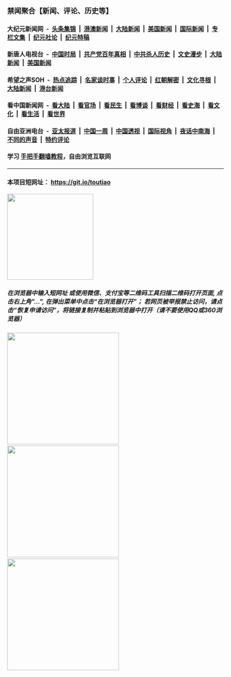 ### 禁闻聚合【新闻、评论、历史等】

#### 大纪元新闻网 &nbsp;-&nbsp; [头条集锦](indexes/E头条集锦.md?t=02030733) &nbsp;|&nbsp; [港澳新闻](indexes/E港澳新闻.md?t=02030733)  &nbsp;|&nbsp; [大陆新闻](indexes/E大陆新闻.md?t=02030733) &nbsp;|&nbsp; [美国新闻](indexes/E美国新闻.md?t=02030733) &nbsp;|&nbsp; [国际新闻](indexes/E国际新闻.md?t=02030733) &nbsp;|&nbsp; [专栏文集](indexes/E专栏文集.md?t=02030733) &nbsp;|&nbsp; [纪元社论](indexes/E纪元社论.md?t=02030733) &nbsp;|&nbsp; [纪元特稿](indexes/E纪元特稿.md?t=02030733) 

#### 新唐人电视台 &nbsp;-&nbsp; [中国时局](indexes/N中国时局.md?t=02030733) &nbsp;|&nbsp; [共产党百年真相](indexes/N共产党百年真相.md?t=02030733) &nbsp;|&nbsp; [中共杀人历史](indexes/N中共杀人历史.md?t=02030733) &nbsp;|&nbsp; [文史漫步](indexes/N文史漫步.md?t=02030733) &nbsp;|&nbsp; [大陆新闻](indexes/N大陆新闻.md?t=02030733) &nbsp;|&nbsp; [美国新闻](indexes/N美国新闻.md?t=02030733)

#### 希望之声SOH &nbsp;-&nbsp; [热点追踪](indexes/H热点追踪.md?t=02030733) &nbsp;|&nbsp; [名家谈时事](indexes/H名家谈时事.md?t=02030733) &nbsp;|&nbsp; [个人评论](indexes/H个人评论.md?t=02030733)  &nbsp;|&nbsp; [红朝解密](indexes/H红朝解密.md?t=02030733) &nbsp;|&nbsp; [文化寻根](indexes/H文化寻根.md?t=02030733) &nbsp;|&nbsp; [大陆新闻](indexes/H大陆新闻.md?t=02030733) &nbsp;|&nbsp; [港台新闻](indexes/H港台新闻.md?t=02030733)

#### 看中国新闻网 &nbsp;-&nbsp; [看大陆](indexes/S看大陆.md?t=02030733) &nbsp;|&nbsp; [看官场](indexes/S看官场.md?t=02030733) &nbsp;|&nbsp; [看民生](indexes/S看民生.md?t=02030733)  &nbsp;|&nbsp; [看博谈](indexes/S看博谈.md?t=02030733) &nbsp;|&nbsp; [看财经](indexes/S看财经.md?t=02030733) &nbsp;|&nbsp; [看史海](indexes/S看史海.md?t=02030733) &nbsp;|&nbsp; [看文化](indexes/S看文化.md?t=02030733) &nbsp;|&nbsp; [看生活](indexes/S看生活.md?t=02030733) &nbsp;|&nbsp; [看世界](indexes/S看世界.md?t=02030733)

#### 自由亚洲电台 &nbsp;-&nbsp; [亚太报道](indexes/R亚太报道.md?t=02030733) &nbsp;|&nbsp; [中国一周](indexes/R中国一周.md?t=02030733) &nbsp;|&nbsp; [中国透视](indexes/R中国透视.md?t=02030733)  &nbsp;|&nbsp; [国际视角](indexes/R国际视角.md?t=02030733) &nbsp;|&nbsp; [夜话中南海](indexes/R夜话中南海.md?t=02030733) &nbsp;|&nbsp; [不同的声音](indexes/R不同的声音.md?t=02030733) &nbsp;|&nbsp; [特约评论](indexes/R特约评论.md?t=02030733)

#### 学习 [手把手翻墙教程](https://github.com/gfw-breaker/guides/wiki)，自由浏览互联网

----

#### 本项目短网址： https://git.io/toutiao
<img src="https://raw.githubusercontent.com/gfw-breaker/banned-news/master/scripts/img/qr.png" width="200px"/>  

##### 在浏览器中输入短网址 或使用微信、支付宝等二维码工具扫描二维码打开页面, 点击右上角"...", 在弹出菜单中点击“在浏览器打开”； 若网页被举报禁止访问，请点击“恢复申请访问”，将链接复制并粘贴到浏览器中打开（请不要使用QQ或360浏览器）

<img src="https://raw.githubusercontent.com/gfw-breaker/banned-news/master/scripts/img/1.png" width="260px"/> &nbsp; <img src="https://raw.githubusercontent.com/gfw-breaker/banned-news/master/scripts/img/2.png" width="260px"/> &nbsp; <img src="https://raw.githubusercontent.com/gfw-breaker/banned-news/master/scripts/img/3.png" width="260px"/>

